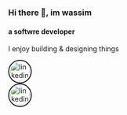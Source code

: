 ### Hi there 👋, im wassim
#### a softwre developer
I enjoy building & designing things


[<img style='border: 2px solid #222; padding: 2px; border-radius: 35px' src='https://cdn0.iconfinder.com/data/icons/social-media-2091/100/social-32-512.png' alt='linkedin' height='40' width='40'>](https://www.codepen.io/wassimbj)  
[<img style='border: 2px solid #222; padding: 2px; border-radius: 35px' src='https://cdn2.iconfinder.com/data/icons/simple-social-media-shadow/512/14-512.png' alt='linkedin' height='40' width='40'>](https://www.linkedin.com/in/wassimbj/)  
